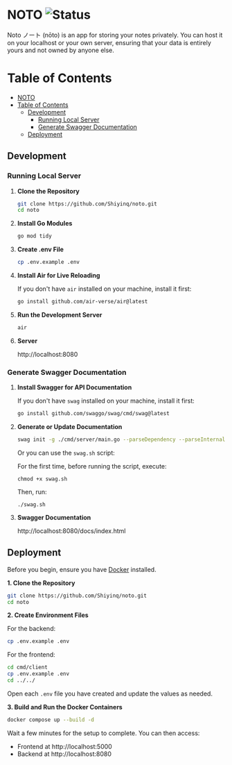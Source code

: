# NOTO ![Status](https://img.shields.io/badge/status-in%20development-yellow)
Noto ノート (nōto) is an app for storing your notes privately. You can host it on your localhost or your own server, ensuring that your data is entirely yours and not owned by anyone else.

# Table of Contents
- [NOTO ](#noto-)
- [Table of Contents](#table-of-contents)
  - [Development](#development)
    - [Running Local Server](#running-local-server)
    - [Generate Swagger Documentation](#generate-swagger-documentation)
  - [Deployment](#deployment)

## Development
### Running Local Server
1. **Clone the Repository**
   ```sh
   git clone https://github.com/Shiyinq/noto.git
   cd noto
   ```

2. **Install Go Modules**
   ```sh
   go mod tidy
   ```

3. **Create .env File**
   ```sh
   cp .env.example .env
   ```

4. **Install Air for Live Reloading**

   If you don't have `air` installed on your machine, install it first:
   ```sh
   go install github.com/air-verse/air@latest
   ```

5. **Run the Development Server**
   ```sh
   air
   ```

6. **Server**

    http://localhost:8080

### Generate Swagger Documentation
1. **Install Swagger for API Documentation**

   If you don't have `swag` installed on your machine, install it first:
   ```sh
   go install github.com/swaggo/swag/cmd/swag@latest
   ```

2. **Generate or Update Documentation**
    ```sh
    swag init -g ./cmd/server/main.go --parseDependency --parseInternal --output docs/swagger
    ```
    Or you can use the `swag.sh` script:

    For the first time, before running the script, execute:
    ```
    chmod +x swag.sh
    ```
    Then, run:
    ```
    ./swag.sh
    ```

3. **Swagger Documentation**

    http://localhost:8080/docs/index.html

## Deployment

Before you begin, ensure you have [Docker](https://docs.docker.com/engine/install/) installed.

**1. Clone the Repository**
```sh
git clone https://github.com/Shiyinq/noto.git
cd noto
```

**2. Create Environment Files**

For the backend:
```sh
cp .env.example .env
```

For the frontend:
```sh
cd cmd/client
cp .env.example .env
cd ../../
```

Open each `.env` file you have created and update the values as needed.

**3. Build and Run the Docker Containers**
```sh
docker compose up --build -d
```
Wait a few minutes for the setup to complete. You can then access:
- Frontend at http://localhost:5000
- Backend at http://localhost:8080
